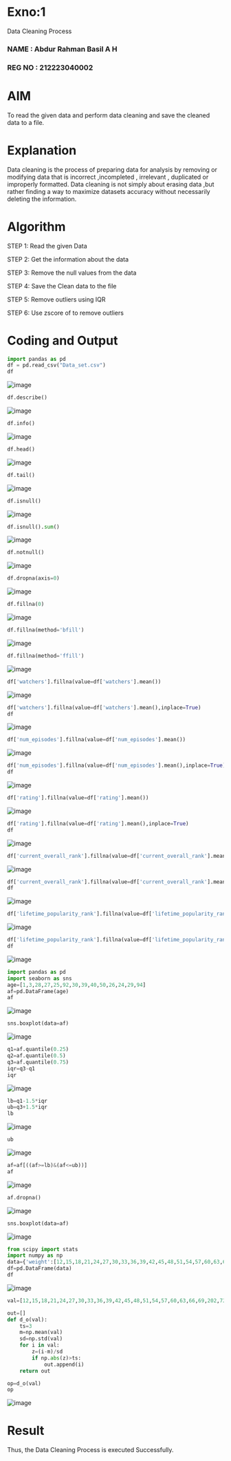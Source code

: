 # Exno:1
Data Cleaning Process

<h3> NAME : Abdur Rahman Basil A H</h3>
<h3> REG NO : 212223040002</h3>

# AIM
To read the given data and perform data cleaning and save the cleaned data to a file.

# Explanation
Data cleaning is the process of preparing data for analysis by removing or modifying data that is incorrect ,incompleted , irrelevant , duplicated or improperly formatted. Data cleaning is not simply about erasing data ,but rather finding a way to maximize datasets accuracy without necessarily deleting the information.

# Algorithm
STEP 1: Read the given Data

STEP 2: Get the information about the data

STEP 3: Remove the null values from the data

STEP 4: Save the Clean data to the file

STEP 5: Remove outliers using IQR

STEP 6: Use zscore of to remove outliers

# Coding and Output
```py
import pandas as pd
df = pd.read_csv("Data_set.csv")
df
```
![image](https://github.com/user-attachments/assets/7ed041cb-0cd5-4ba3-84de-781004fc1044)
```py
df.describe()
```
![image](https://github.com/user-attachments/assets/d42f94f9-8e80-4bcb-80a9-3c9e1fd6a870)

```py
df.info()
```
![image](https://github.com/user-attachments/assets/77068cbd-ee4c-4f87-a927-d4cea39d50de)

```py
df.head()
```
![image](https://github.com/user-attachments/assets/da86fb33-9bc0-47be-a38c-239ac32acc82)

```py
df.tail()
```
![image](https://github.com/user-attachments/assets/4a8c934b-6d0d-4071-914f-4534c58bc397)

```py
df.isnull()
```
![image](https://github.com/user-attachments/assets/d046acf6-bc09-47a9-b6a5-856d73b7b6a2)

```py
df.isnull().sum()

```
![image](https://github.com/user-attachments/assets/d002ab75-6972-4ec5-acc4-129cd922b506)

```py
df.notnull()
```
![image](https://github.com/user-attachments/assets/c4ba2385-f7ba-4908-b782-32535f57982f)

```py
df.dropna(axis=0)
```
![image](https://github.com/user-attachments/assets/33f0d8cc-1d37-4a33-a222-145afe126a5c)

```py
df.fillna(0)
```
![image](https://github.com/user-attachments/assets/4b278579-d4a0-43a6-a247-c3506b9c59eb)

```py
df.fillna(method='bfill')
```
![image](https://github.com/user-attachments/assets/37e8e187-c5f2-46cb-8978-2d783bd1892d)

```py
df.fillna(method='ffill')
```
![image](https://github.com/user-attachments/assets/1ef6c702-f5d4-4fbb-bf60-687be982442d)

```py
df['watchers'].fillna(value=df['watchers'].mean())
```
![image](https://github.com/user-attachments/assets/e5011235-319a-4a12-890a-1573bde1d02c)

```py
df['watchers'].fillna(value=df['watchers'].mean(),inplace=True)
df
```
![image](https://github.com/user-attachments/assets/7f743ba0-7896-41c9-8750-787e6411a1e3)

```py
df['num_episodes'].fillna(value=df['num_episodes'].mean())
```
![image](https://github.com/user-attachments/assets/507b694e-7906-4bbd-8701-4c25af87ea31)

```py
df['num_episodes'].fillna(value=df['num_episodes'].mean(),inplace=True)
df
```
![image](https://github.com/user-attachments/assets/08ab194e-00df-4a1f-85a1-d968fbdd090b)


```py
df['rating'].fillna(value=df['rating'].mean())
```
![image](https://github.com/user-attachments/assets/9daf5c04-1513-4e2f-bfc1-7bf83bca0e72)

```py
df['rating'].fillna(value=df['rating'].mean(),inplace=True)
df
```
![image](https://github.com/user-attachments/assets/ecd7c424-7173-4f6f-b231-a71686b98100)

```py
df['current_overall_rank'].fillna(value=df['current_overall_rank'].mean())
```
![image](https://github.com/user-attachments/assets/8278e5b8-1be2-4968-8344-0d2091a1283e)

```py
df['current_overall_rank'].fillna(value=df['current_overall_rank'].mean(),inplace=True)
df
```
![image](https://github.com/user-attachments/assets/dd067e31-7ed3-492f-986b-de8da6704752)

```py
df['lifetime_popularity_rank'].fillna(value=df['lifetime_popularity_rank'].mean())
```


![image](https://github.com/user-attachments/assets/ff99d368-2086-4e0d-9fe7-c13f474627a8)

```py
df['lifetime_popularity_rank'].fillna(value=df['lifetime_popularity_rank'].mean(),inplace=True)
df
```

![image](https://github.com/user-attachments/assets/1f24aec2-3c63-49ba-b966-655bb8809140)

```py
import pandas as pd
import seaborn as sns
age=[1,3,28,27,25,92,30,39,40,50,26,24,29,94]
af=pd.DataFrame(age)
af
```

![image](https://github.com/user-attachments/assets/760d3cd5-c2c5-49f5-9f74-e260c6320fbf)

```py
sns.boxplot(data=af)
```

![image](https://github.com/user-attachments/assets/e40a0403-0d4c-4ad3-a0fa-8e2310b11b86)

```py
q1=af.quantile(0.25)
q2=af.quantile(0.5)
q3=af.quantile(0.75)
iqr=q3-q1
iqr
```

![image](https://github.com/user-attachments/assets/88d5b492-928f-4205-9679-e8982d5f86fe)

```py
lb=q1-1.5*iqr
ub=q3+1.5*iqr
lb
```

![image](https://github.com/user-attachments/assets/4a072481-6823-4494-a2d8-27f8dd1e6e52)

```py
ub
```

![image](https://github.com/user-attachments/assets/8b8d5bc0-dfe1-4816-939a-e17ea9ca18dd)

```py
af=af[((af>=lb)&(af<=ub))]
af
```

![image](https://github.com/user-attachments/assets/dc030c9a-e0fd-47a3-beb4-c8008ba772e3)

```py
af.dropna()
```

![image](https://github.com/user-attachments/assets/19a344ab-84ed-453f-a228-13dd4231c7ee)


```py
sns.boxplot(data=af)
```

![image](https://github.com/user-attachments/assets/8c82af3d-80be-47e5-8b18-553ccedc2672)

```py
from scipy import stats
import numpy as np
data={'weight':[12,15,18,21,24,27,30,33,36,39,42,45,48,51,54,57,60,63,66,69,202,72,75,78,81,84,232,87,90,93,96,99,258]}
df=pd.DataFrame(data)
df
```

![image](https://github.com/user-attachments/assets/9264fa2c-c0fb-4f44-906c-122ae43080ab)

```py
val=[12,15,18,21,24,27,30,33,36,39,42,45,48,51,54,57,60,63,66,69,202,72,75,78,81,84,232,87,90,93,96,258]

out=[]
def d_o(val):
    ts=3
    m=np.mean(val)
    sd=np.std(val)
    for i in val:
        z=(i-m)/sd
        if np.abs(z)>ts:
            out.append(i)
    return out

op=d_o(val)
op
```

![image](https://github.com/user-attachments/assets/c7f7f146-415a-42bc-bcbf-2d1eed8051eb)












# Result
Thus, the Data Cleaning Process is executed Successfully.

